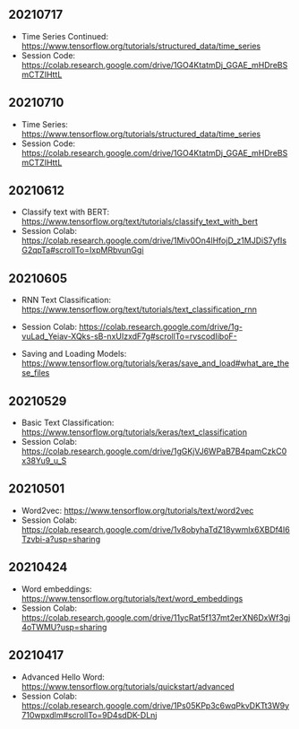##  20210717

- Time Series Continued: https://www.tensorflow.org/tutorials/structured_data/time_series
- Session Code: https://colab.research.google.com/drive/1GO4KtatmDj_GGAE_mHDreBSmCTZIHttL


## 20210710

- Time Series: https://www.tensorflow.org/tutorials/structured_data/time_series
- Session Code: https://colab.research.google.com/drive/1GO4KtatmDj_GGAE_mHDreBSmCTZIHttL

## 20210612

- Classify text with BERT: https://www.tensorflow.org/text/tutorials/classify_text_with_bert
- Session Colab: https://colab.research.google.com/drive/1Miv0On4lHfojD_z1MJDiS7yfIsG2qpTa#scrollTo=IxpMRbvunGgi

## 20210605

- RNN Text Classification: https://www.tensorflow.org/text/tutorials/text_classification_rnn
- Session Colab: https://colab.research.google.com/drive/1g-vuLad_Yeiav-XQks-sB-nxUIzxdF7g#scrollTo=rvscodIiboF-

- Saving and Loading Models: https://www.tensorflow.org/tutorials/keras/save_and_load#what_are_these_files

## 20210529

- Basic Text Classification: https://www.tensorflow.org/tutorials/keras/text_classification
- Session Colab: https://colab.research.google.com/drive/1gGKjVJ6WPaB7B4pamCzkC0x38Yu9_u_S

## 20210501

- Word2vec: https://www.tensorflow.org/tutorials/text/word2vec
- Session Colab: https://colab.research.google.com/drive/1v8obyhaTdZ18ywmlx6XBDf4I6Tzvbi-a?usp=sharing

## 20210424

- Word embeddings: https://www.tensorflow.org/tutorials/text/word_embeddings
- Session Colab: https://colab.research.google.com/drive/11ycRat5f137mt2erXN6DxWf3gj4oTWMU?usp=sharing

## 20210417

- Advanced Hello Word: https://www.tensorflow.org/tutorials/quickstart/advanced
- Session Colab: https://colab.research.google.com/drive/1Ps05KPp3c6wqPkvDKTt3W9y710wpxdlm#scrollTo=9D4sdDK-DLnj

